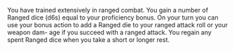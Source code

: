 You have trained extensively in ranged combat. You gain a number of Ranged dice (d6s) equal to your proficiency bonus. On your turn you can use your bonus action to add a Ranged die to your ranged attack roll or your weapon dam- age if you succeed with a ranged attack. You regain any spent Ranged dice when you take a short or longer rest.
